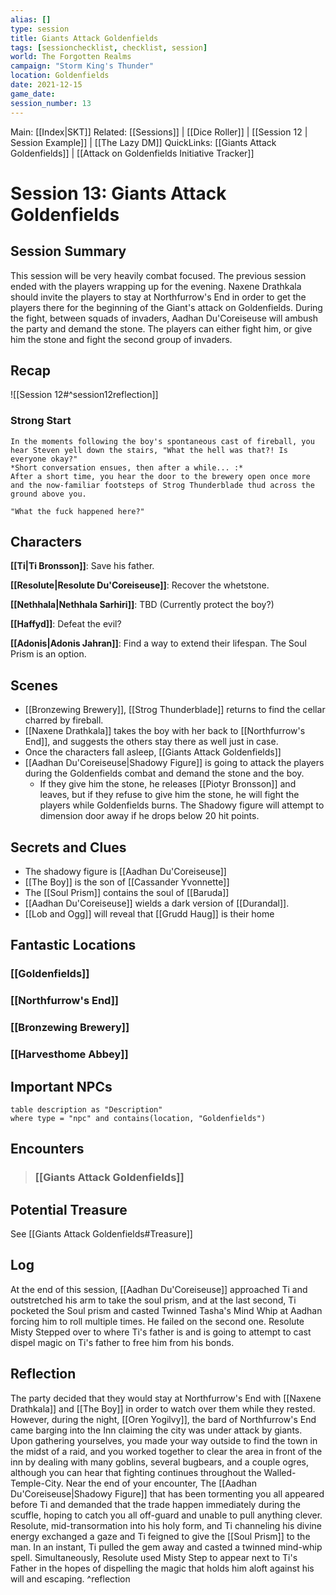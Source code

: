 ```yaml
---
alias: []
type: session
title: Giants Attack Goldenfields
tags: [sessionchecklist, checklist, session]
world: The Forgotten Realms
campaign: "Storm King's Thunder"
location: Goldenfields
date: 2021-12-15
game_date:
session_number: 13
---
```

Main: [[Index|SKT]]
Related:  [[Sessions]] | [[Dice Roller]] | [[Session 12 | Session Example]] | [[The Lazy DM]]
QuickLinks: [[Giants Attack Goldenfields]] | [[Attack on Goldenfields Initiative Tracker]]
# Session 13: Giants Attack Goldenfields

## Session Summary
This session will be very heavily combat focused. The previous session ended with the players wrapping up for the evening. Naxene Drathkala should invite the players to stay at Northfurrow's End in order to get the players there for the beginning of the Giant's attack on Goldenfields.
During the fight, between squads of invaders, Aadhan Du'Coreiseuse will ambush the party and demand the stone. The players can either fight him, or give him the stone and fight the second group of invaders.
## Recap
![[Session 12#^session12reflection]]

### Strong Start
```ad-info
In the moments following the boy's spontaneous cast of fireball, you hear Steven yell down the stairs, "What the hell was that?! Is everyone okay?"
*Short conversation ensues, then after a while... :*
After a short time, you hear the door to the brewery open once more and the now-familiar footsteps of Strog Thunderblade thud across the ground above you.

"What the fuck happened here?"
```


## Characters
**[[Ti|Ti Bronsson]]**: Save his father.

**[[Resolute|Resolute Du'Coreiseuse]]**: Recover the whetstone.

**[[Nethhala|Nethhala Sarhiri]]**: TBD (Currently protect the boy?)

**[[Haffyd]]**: Defeat the evil?

**[[Adonis|Adonis Jahran]]**: Find a way to extend their lifespan. The Soul Prism is an option.



## Scenes
- [[Bronzewing Brewery]], [[Strog Thunderblade]] returns to find the cellar charred by fireball.
- [[Naxene Drathkala]] takes the boy with her back to [[Northfurrow's End]], and suggests the others stay there as well just in case.
- Once the characters fall asleep, [[Giants Attack Goldenfields]]
- [[Aadhan Du'Coreiseuse|Shadowy Figure]] is going to attack the players during the Goldenfields combat and demand the stone and the boy.
	- If they give him the stone, he releases [[Piotyr Bronsson]] and leaves, but if they refuse to give him the stone, he will fight the players while Goldenfields burns. The Shadowy figure will attempt to dimension door away if he drops below 20 hit points.

## Secrets and Clues

- The shadowy figure is [[Aadhan Du'Coreiseuse]]
- [[The Boy]] is the son of [[Cassander Yvonnette]]
- The [[Soul Prism]] contains the soul of [[Baruda]]
- [[Aadhan Du'Coreiseuse]] wields a dark version of [[Durandal]].
- [[Lob and Ogg]] will reveal that [[Grudd Haug]] is their home

## Fantastic Locations
### [[Goldenfields]]

### [[Northfurrow's End]]

### [[Bronzewing Brewery]]

### [[Harvesthome Abbey]]

## Important NPCs
```dataview
table description as "Description"
where type = "npc" and contains(location, "Goldenfields")
```

## Encounters
> ### [[Giants Attack Goldenfields]]

## Potential Treasure
See [[Giants Attack Goldenfields#Treasure]]
## Log

At the end of this session, [[Aadhan Du'Coreiseuse]] approached Ti and outstretched his arm to take the soul prism, and at the last second, Ti pocketed the Soul prism and casted Twinned Tasha's Mind Whip at Aadhan forcing him to roll multiple times. He failed on the second one. Resolute Misty Stepped over to where Ti's father is and is going to attempt to cast dispel magic on Ti's father to free him from his bonds.

## Reflection

The party decided that they would stay at Northfurrow's End with [[Naxene Drathkala]] and [[The Boy]] in order to watch over them while they rested. However, during the night, [[Oren Yogilvy]], the bard of Northfurrow's End came barging into the Inn claiming the city was under attack by giants. Upon gathering yourselves, you made your way outside to find the town in the midst of a raid, and you worked together to clear the area in front of the inn by dealing with many goblins, several bugbears, and a couple ogres, although you can hear that fighting continues throughout the Walled-Temple-City. Near the end of your encounter, The [[Aadhan Du'Coreiseuse|Shadowy Figure]] that has been tormenting you all appeared before Ti and demanded that the trade happen immediately during the scuffle, hoping to catch you all off-guard and unable to pull anything clever. Resolute, mid-transormation into his holy form, and Ti channeling his divine energy exchanged a gaze and Ti feigned to give the [[Soul Prism]] to the man. In an instant, Ti pulled the gem away and casted a twinned mind-whip spell. Simultaneously, Resolute used Misty Step to appear next to Ti's Father in the hopes of dispelling the magic that holds him aloft against his will and escaping.
^reflection